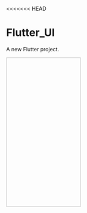 <<<<<<< HEAD
# Flutter_UI



A new Flutter project.



<img data-canonical-src="https://user-images.githubusercontent.com/81499541/174244926-743c4424-8f41-476f-8a44-39b7f67d6c84.jpg" width="200" height="400" />
